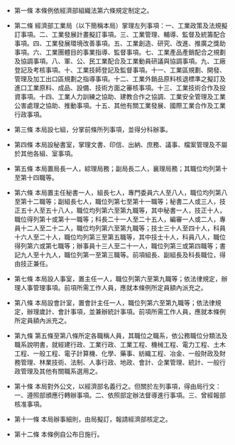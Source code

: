 * 第一條 本條例依經濟部組織法第六條規定制定之。

* 第二條 經濟部工業局（以下簡稱本局）掌理左列事項：一、工業政策及法規擬訂事項。二、工業發展計畫擬訂事項。三、工業管理、輔導、監督及統籌配合事項。四、工業發展環境改善事項。五、工業創造、研究、改進、推廣之獎助事項。六、工業團體目的事業指導、監督事項。七、工業產品產銷配合之規劃及協調事項。八、軍、公、民工業配合及工業動員研議與協調事項。九、工廠登記及考核事項。十、工業技師登記及監督事項。十一、工業區規劃、開發、管理及加工出口區規劃之指導事項。十二、工業外銷品原料核退標準之擬訂及進口工業原料、成品、設備、技術方面之審核事項。十三、工業技術合作及投資事項。十四、工業人力訓練之協助、建教合作之協調、工業安全管理及工業公害處理之協助、推動事項。十五、其他有關工業發展、國際工業合作及工業行政事項。

* 第三條 本局設七組，分掌前條所列事項，並得分科辦事。

* 第四條 本局設秘書室，掌理文書、印信、出納、庶務、議事、檔案管理及不屬於其他各組、室事項。

* 第五條 本局置局長一人，綜理局務；副局長二人，襄理局務；其職位均列第十至第十四職等。

* 第六條 本局置主任秘書一人，組長七人，專門委員六人至八人，職位均列第八至第十二職等；副組長七人，職位列第七至第十一職等；秘書二人或三人，技正五十人至五十八人，職位均列第六至第九職等，其中秘書一人，技正十人，職位得列第十或第十一職等；科長二十一人至二十五人，編審一人或二人，專員十二人至二十二人，職位均列第六至第九職等；技士三十人至四十人，科員十六人至二十人，職位均列第三至第五職等，其中技士十人，科員八人，職位得列第六或第七職等；辦事員十三人至二十一人，職位列第三或第四職等；書記九人至十九人，職位列第一至第三職等。前項組長、副組長及科長職位，得由技正兼任。

* 第七條 本局設人事室，置主任一人，職位列第六至第九職等；依法律規定，辦理人事管理事項。前項所需工作人員，應就本條例所定員額內派充之。

* 第八條 本局設會計室，置會計主任一人，職位列第六至第九職等；依法律規定，辦理歲計、會計事項，並兼辦統計事項。前項所需工作人員，應就本條例所定員額內派充之。

* 第九條 第五條至第八條所定各職稱人員，其職位之職系，依公務職位分類法及職系說明書，就經建行政、工業行政、工業工程、機械工程、電力工程、土木工程、一般工程、電子計算機、化學、藥事、紡織工程、冶金、一般財政及財務管理、林業技術、法制、人事行政、地政、會計、企業管理、統計、一般行政管理及其他有關職系選用之。

* 第十條 本局對外公文，以經濟部名義行之。但關於左列事項，得由局行文：一、遵照部頒應行轉辦事項。二、依照部定辦法督導進行事項。三、曾經報部核准事項。

* 第十一條 本局辦事細則，由局擬訂，報請經濟部核定之。

* 第十二條 本條例自公布日施行。

